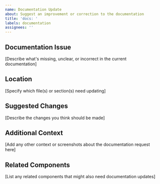 ```yaml
---
name: Documentation Update
about: Suggest an improvement or correction to the documentation
title: 'docs: '
labels: documentation
assignees: ''
---
```


## Documentation Issue
[Describe what's missing, unclear, or incorrect in the current documentation]

## Location
[Specify which file(s) or section(s) need updating]

## Suggested Changes
[Describe the changes you think should be made]

## Additional Context
[Add any other context or screenshots about the documentation request here]

## Related Components
[List any related components that might also need documentation updates]